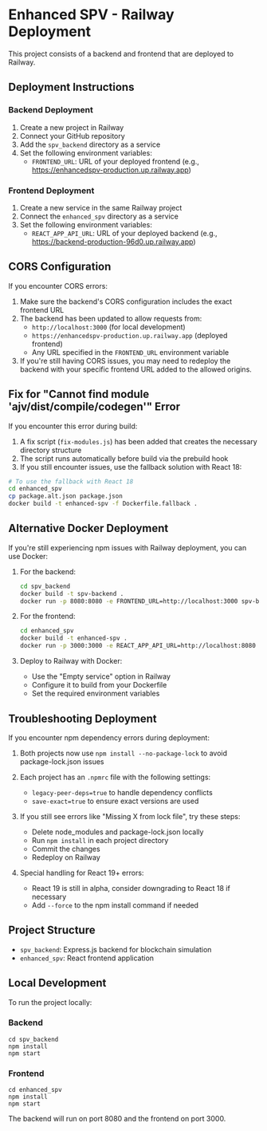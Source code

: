 # Enhanced SPV - Railway Deployment

This project consists of a backend and frontend that are deployed to Railway.

## Deployment Instructions

### Backend Deployment

1. Create a new project in Railway
2. Connect your GitHub repository
3. Add the `spv_backend` directory as a service
4. Set the following environment variables:
   - `FRONTEND_URL`: URL of your deployed frontend (e.g., https://enhancedspv-production.up.railway.app)

### Frontend Deployment

1. Create a new service in the same Railway project
2. Connect the `enhanced_spv` directory as a service
3. Set the following environment variables:
   - `REACT_APP_API_URL`: URL of your deployed backend (e.g., https://backend-production-96d0.up.railway.app)

## CORS Configuration

If you encounter CORS errors:

1. Make sure the backend's CORS configuration includes the exact frontend URL
2. The backend has been updated to allow requests from:
   - `http://localhost:3000` (for local development)
   - `https://enhancedspv-production.up.railway.app` (deployed frontend)
   - Any URL specified in the `FRONTEND_URL` environment variable
3. If you're still having CORS issues, you may need to redeploy the backend with your specific frontend URL added to the allowed origins.

## Fix for "Cannot find module 'ajv/dist/compile/codegen'" Error

If you encounter this error during build:

1. A fix script (`fix-modules.js`) has been added that creates the necessary directory structure
2. The script runs automatically before build via the prebuild hook
3. If you still encounter issues, use the fallback solution with React 18:

```bash
# To use the fallback with React 18
cd enhanced_spv
cp package.alt.json package.json
docker build -t enhanced-spv -f Dockerfile.fallback .
```

## Alternative Docker Deployment

If you're still experiencing npm issues with Railway deployment, you can use Docker:

1. For the backend:
   ```bash
   cd spv_backend
   docker build -t spv-backend .
   docker run -p 8080:8080 -e FRONTEND_URL=http://localhost:3000 spv-backend
   ```

2. For the frontend:
   ```bash
   cd enhanced_spv
   docker build -t enhanced-spv .
   docker run -p 3000:3000 -e REACT_APP_API_URL=http://localhost:8080 enhanced-spv
   ```

3. Deploy to Railway with Docker:
   - Use the "Empty service" option in Railway
   - Configure it to build from your Dockerfile
   - Set the required environment variables

## Troubleshooting Deployment

If you encounter npm dependency errors during deployment:

1. Both projects now use `npm install --no-package-lock` to avoid package-lock.json issues
2. Each project has an `.npmrc` file with the following settings:
   - `legacy-peer-deps=true` to handle dependency conflicts
   - `save-exact=true` to ensure exact versions are used

3. If you still see errors like "Missing X from lock file", try these steps:
   - Delete node_modules and package-lock.json locally
   - Run `npm install` in each project directory
   - Commit the changes
   - Redeploy on Railway

4. Special handling for React 19+ errors:
   - React 19 is still in alpha, consider downgrading to React 18 if necessary
   - Add `--force` to the npm install command if needed

## Project Structure

- `spv_backend`: Express.js backend for blockchain simulation
- `enhanced_spv`: React frontend application

## Local Development

To run the project locally:

### Backend
```
cd spv_backend
npm install
npm start
```

### Frontend
```
cd enhanced_spv
npm install
npm start
```

The backend will run on port 8080 and the frontend on port 3000. 